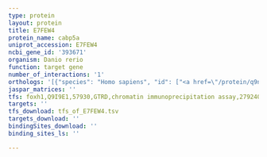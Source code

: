 ```yaml
---
type: protein
layout: protein
title: E7FEW4
protein_name: cabp5a
uniprot_accession: E7FEW4
ncbi_gene_id: '393671'
organism: Danio rerio
function: target gene
number_of_interactions: '1'
orthologs: '[{"species": "Homo sapiens", "id": ["<a href=\"/protein/q9np86\">Q9NP86</a>"]}, {"species": "Mus musculus", "id": ["<a href=\"/protein/q9jlk3\">Q9JLK3</a>"]}, {"species": "Rattus norvegicus", "id": ["D3ZW89"]}, {"species": "Drosophila melanogaster", "id": ["<a href=\"/protein/a1z777\">A1Z777</a>"]}]'
jaspar_matrices: ''
tfs: foxh1,Q9I9E1,57930,GTRD,chromatin immunoprecipitation assay,27924024%5Buid%5D,No
targets: ''
tfs_download: tfs_of_E7FEW4.tsv
targets_download: ''
bindingSites_download: ''
binding_sites_ls: ''

---
```

